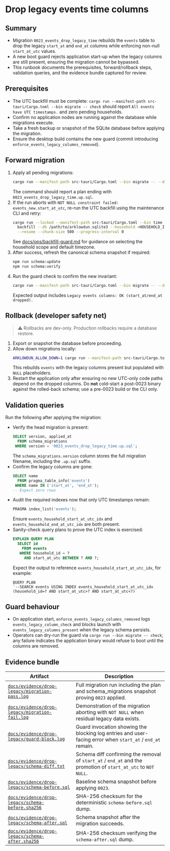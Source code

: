 # Drop legacy events time columns

## Summary
- Migration `0023_events_drop_legacy_time` rebuilds the `events` table to drop the legacy `start_at` and `end_at` columns while enforcing non-null `start_at_utc` values.
- A new boot guard rejects application start-up when the legacy columns are still present, ensuring the migration cannot be bypassed.
- This runbook documents the prerequisites, forward/rollback steps, validation queries, and the evidence bundle captured for review.

## Prerequisites
- The UTC backfill must be complete: `cargo run --manifest-path src-tauri/Cargo.toml --bin migrate -- check` should report `All events have UTC timestamps.` and zero pending households.
- Confirm no application nodes are running against the database while migrations execute.
- Take a fresh backup or snapshot of the SQLite database before applying the migration.
- Ensure the desktop build contains the new guard (commit introducing `enforce_events_legacy_columns_removed`).

## Forward migration
1. Apply all pending migrations:
   ```bash
   cargo run --manifest-path src-tauri/Cargo.toml --bin migrate -- --db /path/to/arklowdun.sqlite up
   ```
   The command should report a plan ending with `0023_events_drop_legacy_time.up.sql`.
2. If the run aborts with `NOT NULL constraint failed: events_new.start_at_utc`, re-run the UTC backfill using the maintenance CLI and retry:
   ```bash
   cargo run --locked --manifest-path src-tauri/Cargo.toml --bin time -- \
     backfill --db /path/to/arklowdun.sqlite3 --household <HOUSEHOLD_ID> \
     --resume --chunk-size 500 --progress-interval 0
   ```
   See [docs/ops/backfill-guard.md](ops/backfill-guard.md) for guidance on selecting the household scope and default timezone.
3. After success, refresh the canonical schema snapshot if required:
   ```bash
   npm run schema:update
   npm run schema:verify
   ```
4. Run the guard check to confirm the new invariant:
   ```bash
   cargo run --manifest-path src-tauri/Cargo.toml --bin migrate -- --db /path/to/arklowdun.sqlite check
   ```
   Expected output includes `Legacy events columns: OK (start_at/end_at dropped).`

## Rollback (developer safety net)
> ⚠️ Rollbacks are dev-only. Production rollbacks require a database restore.

1. Export or snapshot the database before proceeding.
2. Allow down migrations locally:
   ```bash
   ARKLOWDUN_ALLOW_DOWN=1 cargo run --manifest-path src-tauri/Cargo.toml --bin migrate -- --db /path/to/arklowdun.sqlite down --to 0022
   ```
   This rebuilds `events` with the legacy columns present but populated with `NULL` placeholders.
3. Restart the application only after ensuring no new UTC-only code paths depend on the dropped columns. Do **not** cold-start a post-0023 binary against the rolled-back schema; use a pre-0023 build or the CLI only.

## Validation queries
Run the following after applying the migration:

- Verify the head migration is present:
  ```sql
  SELECT version, applied_at
    FROM schema_migrations
   WHERE version = '0023_events_drop_legacy_time.up.sql';
  ```
  The `schema_migrations.version` column stores the full migration filename, including the `.up.sql` suffix.
- Confirm the legacy columns are gone:
  ```sql
  SELECT name
    FROM pragma_table_info('events')
   WHERE name IN ('start_at', 'end_at');
  -- Expect zero rows
  ```
- Audit the required indexes now that only UTC timestamps remain:
  ```sql
  PRAGMA index_list('events');
  ```
  Ensure `events_household_start_at_utc_idx` and `events_household_end_at_utc_idx` are both present.
- Sanity-check query plans to prove the UTC index is exercised:
  ```sql
  EXPLAIN QUERY PLAN
    SELECT id
      FROM events
     WHERE household_id = ?
       AND start_at_utc BETWEEN ? AND ?;
  ```
  Expect the output to reference `events_household_start_at_utc_idx`, for example:
  ```
  QUERY PLAN
  `--SEARCH events USING INDEX events_household_start_at_utc_idx (household_id=? AND start_at_utc>? AND start_at_utc<?)
  ```

## Guard behaviour
- On application start, `enforce_events_legacy_columns_removed` logs `events_legacy_column_check` and blocks launch with `events_legacy_columns_present` when the legacy schema persists.
- Operators can dry-run the guard via `cargo run --bin migrate -- check`; any failure indicates the application binary would refuse to boot until the columns are removed.

## Evidence bundle
| Artifact | Description |
| --- | --- |
| [`docs/evidence/drop-legacy/migration-pass.log`](evidence/drop-legacy/migration-pass.log) | Full migration run including the plan and schema_migrations snapshot proving `0023` applied.
| [`docs/evidence/drop-legacy/migration-fail.log`](evidence/drop-legacy/migration-fail.log) | Demonstration of the migration aborting with `NOT NULL` when residual legacy data exists.
| [`docs/evidence/drop-legacy/guard-block.log`](evidence/drop-legacy/guard-block.log) | Guard invocation showing the blocking log entries and user-facing error when `start_at` / `end_at` remain.
| [`docs/evidence/drop-legacy/schema-diff.txt`](evidence/drop-legacy/schema-diff.txt) | Schema diff confirming the removal of `start_at` / `end_at` and the promotion of `start_at_utc` to `NOT NULL`.
| [`docs/evidence/drop-legacy/schema-before.sql`](evidence/drop-legacy/schema-before.sql) | Baseline schema snapshot before applying `0023`.
| [`docs/evidence/drop-legacy/schema-before.sha256`](evidence/drop-legacy/schema-before.sha256) | SHA-256 checksum for the deterministic `schema-before.sql` dump.
| [`docs/evidence/drop-legacy/schema-after.sql`](evidence/drop-legacy/schema-after.sql) | Schema snapshot after the migration succeeds.
| [`docs/evidence/drop-legacy/schema-after.sha256`](evidence/drop-legacy/schema-after.sha256) | SHA-256 checksum verifying the `schema-after.sql` dump.
